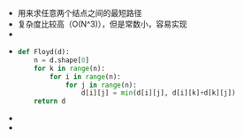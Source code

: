 - 用来求任意两个结点之间的最短路径
- 复杂度比较高（O(N^3)），但是常数小，容易实现
-
- ```python
  def Floyd(d):
      n = d.shape[0]
      for k in range(n):
          for i in range(n):
              for j in range(n):
                  d[i][j] = min(d[i][j], d[i][k]+d[k][j])
      return d
  ```
-
-